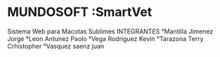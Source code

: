 # MUNDOSOFT :SmartVet
Sistema Web para Macotas Sublimes
INTEGRANTES
°Mantilla Jimenez Jorge
°Leon Antunez Paolo
°Vega Rodriguez Kevin
°Tarazona Terry Crhistopher
°Vasquez saenz juan
